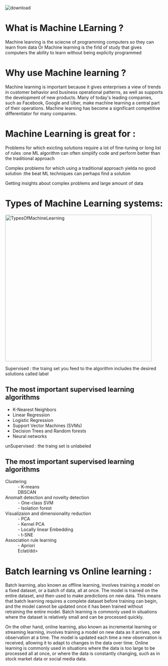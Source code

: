 ![download](https://github.com/abdelrahman300/AI/assets/62572088/eb5ef5ea-99a0-436a-98d6-71c14dd028b2)
# What is Machine LEarning ?
Machine leanring is the sciecne of programming computers so they can learn from data Or Machine learning is  the firld of study that gives computers the ability to learn without being explicity programmed 
# Why use Machine learning ?
 Machine learning is important because it gives enterprises a view of trends in customer behavior and business operational patterns, as well as supports the development of new products. Many of today's leading companies, such as Facebook, Google and Uber, make machine learning a central part of their operations. Machine learning has become a significant competitive differentiator for many companies.
# Machine Learning is great for :
 <p>Problems for which exicting solutions require a lot of fine-tuning or long list of rules :one ML algorithm can often simplify code and perform better than the traditional approach</p>
 <p>Complex problems for which using a traditional approach yielda no good solution :the beat ML techniques can perhaps find a solution </p>
 <p>Getting insights about complex problems and large amount of data</p>
 <h1> Types of Machine Learning systems:</h1>
 <img width="467" alt="TypesOfMachineLearning" src="https://github.com/abdelrahman300/AI/assets/62572088/5b6cdf09-4afd-41b5-9b2d-88613c1d02aa">
 <p>Supervised : the traing set you feed to the algorithm includes the desired solutions called label </p>
 <h2>The most important supervised learning algorithms </h2>
<ul>
  <li>K-Nearest Neighbors</li>
  <li>Linear Regression </li>
  <li>Logistic Regression</li>
 <li>Support Vector Machines (SVMs)</li>
 <li>Decision Trees and Random forests </li>
 <li>Neural networks</li>
</ul>  
 <p>unSupervised : the traing set is unlabeled </p>
 <h2>The most important supervised learning algorithms </h2>
<dl>
  <dt>Clustering </dt>
  <dd>- K-means</dd>
  <dd>DBSCAN</dd>
 <dt>Anomalt detection and novelty detection </dt>
  <dd>- One-class SVM</dd>
  <dd>- Isolation forest </dd>
  <dt>Visualizaion and dimensionality reduction</dt>
  <dd>- PCA</dd>
  <dd>- Kernel PCA </dd>
  <dd>- Locally linear Embedding</dd>
  <dd>- t-SNE</dd>
 <dt>Association rule learning  </dt>
  <dd>- Apriori</dd>
  <dd>Eclat/dd>
</dl>
<h1> Batch learning vs Online learning :</h1>
<P>Batch learning, also known as offline learning, involves training a model on a fixed dataset, or a batch of data, all at once. The model is trained on the entire dataset, and then used to make predictions on new data. This means that batch learning requires a complete dataset before training can begin, and the model cannot be updated once it has been trained without retraining the entire model. Batch learning is commonly used in situations where the dataset is relatively small and can be processed quickly.<p>
<p>On the other hand, online learning, also known as incremental learning or streaming learning, involves training a model on new data as it arrives, one observation at a time. The model is updated each time a new observation is received, allowing it to adapt to changes in the data over time. Online learning is commonly used in situations where the data is too large to be processed all at once, or where the data is constantly changing, such as in stock market data or social media data.</p>
 
